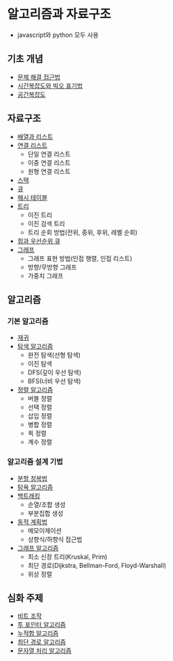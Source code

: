 # 알고리즘과 자료구조
- javascript와 python 모두 사용

## 기초 개념
- [문제 해결 접근법](./01-basics/01-problem-solving/README.md)
- [시간복잡도와 빅오 표기법](./01-basics/02-time-complexity/README.md)
- [공간복잡도](./01-basics/03-space-complexity/README.md)

## 자료구조
- [배열과 리스트](./02-data-structures/01-arrays-and-lists/README.md)
- [연결 리스트](./02-data-structures/02-linked-lists/README.md)
  - 단일 연결 리스트
  - 이중 연결 리스트
  - 원형 연결 리스트
- [스택](./02-data-structures/03-stacks/README.md)
- [큐](./02-data-structures/04-queues/README.md)
- [해시 테이블](./02-data-structures/05-hash-tables/README.md)
- [트리](./02-data-structures/06-trees/README.md)
  - 이진 트리
  - 이진 검색 트리
  - 트리 순회 방법(전위, 중위, 후위, 레벨 순회)
- [힙과 우선순위 큐](./02-data-structures/07-heaps/README.md)
- [그래프](./02-data-structures/08-graphs/README.md)
  - 그래프 표현 방법(인접 행렬, 인접 리스트)
  - 방향/무방향 그래프
  - 가중치 그래프

## 알고리즘

### 기본 알고리즘
- [재귀](./03-algorithms/01-recursion/README.md)
- [탐색 알고리즘](./03-algorithms/02-searching/README.md)
  - 완전 탐색(선형 탐색)
  - 이진 탐색
  - DFS(깊이 우선 탐색)
  - BFS(너비 우선 탐색)
- [정렬 알고리즘](./03-algorithms/03-sorting/README.md)
  - 버블 정렬
  - 선택 정렬
  - 삽입 정렬
  - 병합 정렬
  - 퀵 정렬
  - 계수 정렬

### 알고리즘 설계 기법
- [분할 정복법](./03-algorithms/04-divide-and-conquer/README.md)
- [탐욕 알고리즘](./03-algorithms/05-greedy/README.md)
- [백트래킹](./03-algorithms/06-backtracking/README.md)
  - 순열/조합 생성
  - 부분집합 생성
- [동적 계획법](./03-algorithms/07-dynamic-programming/README.md)
  - 메모이제이션
  - 상향식/하향식 접근법
- [그래프 알고리즘](./03-algorithms/08-graph-algorithms/README.md)
  - 최소 신장 트리(Kruskal, Prim)
  - 최단 경로(Dijkstra, Bellman-Ford, Floyd-Warshall)
  - 위상 정렬
  
## 심화 주제
- [비트 조작](./04-advanced-topics/01-bit-manipulation/README.md)
- [투 포인터 알고리즘](./04-advanced-topics/02-two-pointers/README.md)
- [누적합 알고리즘](./04-advanced-topics/03-prefix-sum/README.md)
- [최단 경로 알고리즘](./04-advanced-topics/04-shortest-paths/README.md)
- [문자열 처리 알고리즘](./04-advanced-topics/05-string-processing/README.md)
